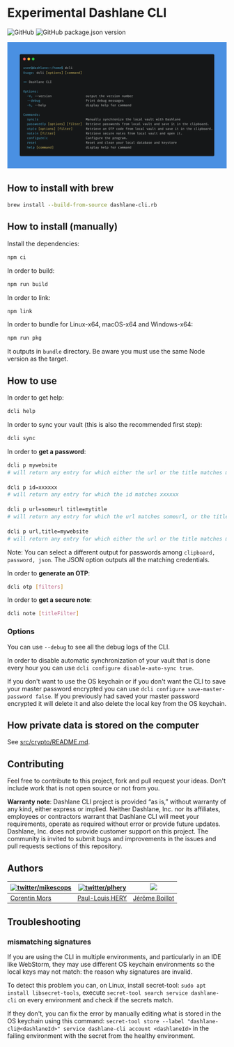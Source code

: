 # Experimental Dashlane CLI

![GitHub](https://img.shields.io/github/license/Dashlane/dashlane-cli)
![GitHub package.json version](https://img.shields.io/github/package-json/v/Dashlane/dashlane-cli)

![Dashlane CLI Demo](./demo.png)

## How to install with brew

```sh
brew install --build-from-source dashlane-cli.rb
```

## How to install (manually)

Install the dependencies:

```sh
npm ci
```

In order to build:

```sh
npm run build
```

In order to link:

```sh
npm link
```

In order to bundle for Linux-x64, macOS-x64 and Windows-x64:

```sh
npm run pkg
```

It outputs in `bundle` directory. Be aware you must use the same Node version as the target.

## How to use

In order to get help:

```sh
dcli help
```

In order to sync your vault (this is also the recommended first step):

```sh
dcli sync
```

In order to **get a password**:

```sh
dcli p mywebsite
# will return any entry for which either the url or the title matches mywebsite

dcli p id=xxxxxx
# will return any entry for which the id matches xxxxxx

dcli p url=someurl title=mytitle
# will return any entry for which the url matches someurl, or the title matches mytitle

dcli p url,title=mywebsite
# will return any entry for which either the url or the title matches mywebsite
```

Note: You can select a different output for passwords among `clipboard, password, json`. The JSON option outputs all the matching credentials.

In order to **generate an OTP**:

```sh
dcli otp [filters]
```

In order to **get a secure note**:

```sh
dcli note [titleFilter]
```

### Options

You can use `--debug` to see all the debug logs of the CLI.

In order to disable automatic synchronization of your vault that is done every hour you can use
`dcli configure disable-auto-sync true`.

If you don't want to use the OS keychain or if you don't want the CLI to save your master password encrypted you can use
`dcli configure save-master-password false`. If you previously had saved your master password encrypted it will delete
it and also delete the local key from the OS keychain.

## How private data is stored on the computer

See [src/crypto/README.md](src/crypto/README.md).

## Contributing

Feel free to contribute to this project, fork and pull request your ideas.
Don't include work that is not open source or not from you.

**Warranty note**: Dashlane CLI project is provided “as is,” without warranty of any kind, either express or implied. Neither Dashlane, Inc. nor its affiliates, employees or contractors warrant that Dashlane CLI will meet your requirements, operate as required without error or provide future updates. Dashlane, Inc. does not provide customer support on this project. The community is invited to submit bugs and improvements in the issues and pull requests sections of this repository.

## Authors

| [![twitter/mikescops](https://avatars.githubusercontent.com/u/4266283?s=100&v=4)](http://twitter.com/mikescops 'Follow @mikescops on Twitter') | [![twitter/plhery](https://avatars.githubusercontent.com/u/4018426?s=100&v=4)](http://twitter.com/plhery 'Follow @plhery on Twitter') | ![](https://avatars.githubusercontent.com/u/52931370?v=4&s=100) |
| ---------------------------------------------------------------------------------------------------------------------------------------------- | ------------------------------------------------------------------------------------------------------------------------------------- | --------------------------------------------------------------- |
| [Corentin Mors](https://pixelswap.fr/)                                                                                                         | [Paul-Louis HERY](http://twitter.com/plhery)                                                                                          | [Jérôme Boillot](https://jerome-boillot.com/)                   |

## Troubleshooting

### mismatching signatures

If you are using the CLI in multiple environments, and particularly in an IDE like WebStorm, they may use different
OS keychain environments so the local keys may not match: the reason why signatures are invalid.

To detect this problem you can, on Linux, install secret-tool: `sudo apt install libsecret-tools`, execute
`secret-tool search service dashlane-cli` on every environment and check if the secrets match.

If they don't, you can fix the error by manually editing what is stored in the OS keychain using this command:
`secret-tool store --label "dashlane-cli@<dashlaneId>" service dashlane-cli account <dashlaneId>` in the
failing environment with the secret from the healthy environment.
